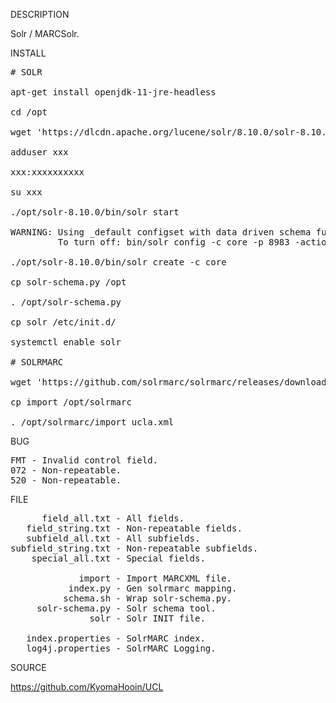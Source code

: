 
DESCRIPTION

Solr / MARCSolr.

INSTALL
<pre>
# SOLR

apt-get install openjdk-11-jre-headless

cd /opt

wget 'https://dlcdn.apache.org/lucene/solr/8.10.0/solr-8.10.0.tgz'

adduser xxx

xxx:xxxxxxxxxx

su xxx

./opt/solr-8.10.0/bin/solr start

WARNING: Using _default configset with data driven schema functionality. NOT RECOMMENDED for production use.
         To turn off: bin/solr config -c core -p 8983 -action set-user-property -property update.autoCreateFields -value false

./opt/solr-8.10.0/bin/solr create -c core

cp solr-schema.py /opt

. /opt/solr-schema.py

cp solr /etc/init.d/

systemctl enable solr

# SOLRMARC

wget 'https://github.com/solrmarc/solrmarc/releases/download/3.4/simple_install_package_3.4.zip'

cp import /opt/solrmarc

. /opt/solrmarc/import ucla.xml
</pre>
BUG
<pre>
FMT - Invalid control field.
072 - Non-repeatable.
520 - Non-repeatable.
</pre>
FILE
<pre>
      field_all.txt - All fields.
   field_string.txt - Non-repeatable fields.
   subfield_all.txt - All subfields.
subfield_string.txt - Non-repeatable subfields.
    special_all.txt - Special fields.

             import - Import MARCXML file.
           index.py - Gen solrmarc mapping.
          schema.sh - Wrap solr-schema.py.
     solr-schema.py - Solr schema tool.
               solr - Solr INIT file.

   index.properties - SolrMARC index.
   log4j.properties - SolrMARC Logging.
</pre>

SOURCE

https://github.com/KyomaHooin/UCL
